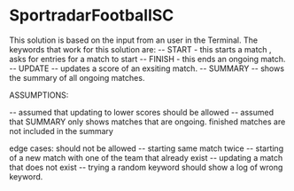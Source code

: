 # SportradarFootballSC
This solution is based on the input from an user in the Terminal. 
The keywords that work for this solution are:
 -- START - this starts a match , asks for entries for a match to start
 -- FINISH - this ends an ongoing match.
 -- UPDATE --  updates a score of an exsiting match.
 -- SUMMARY -- shows the summary of all ongoing matches.

ASSUMPTIONS:

 -- assumed that updating to lower scores should be allowed 
 -- assumed that SUMMARY only shows matches that are ongoing.
 finished matches are not included in the summary

edge cases: should not be allowed
-- starting same match twice
-- starting of a new match with one of the team that already exist
-- updating a match that does not exist
-- trying a random keyword should show a log of wrong keyword.
